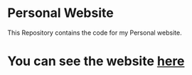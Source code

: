 # Personal Website

This Repository contains the code for my Personal website.

# You can see the website <a href="https://www.arya-nair.in/">here</a>

